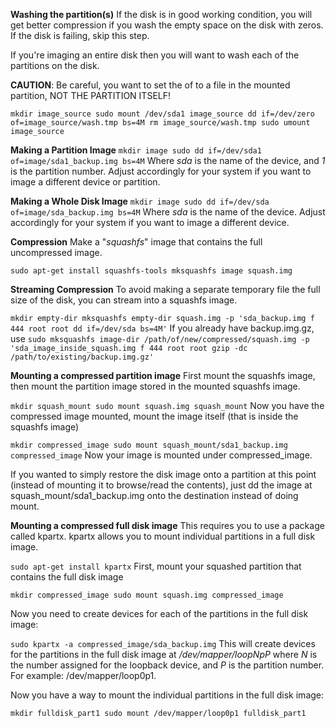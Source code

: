 **Washing the partition(s)**
If the disk is in good working condition, you will get better compression if you wash the empty space on the disk with zeros. If the disk is failing, skip this step.

If you're imaging an entire disk then you will want to wash each of the partitions on the disk.

**CAUTION**: Be careful, you want to set the of to a file in the mounted partition, NOT THE PARTITION ITSELF!

`mkdir image_source
sudo mount /dev/sda1 image_source
dd if=/dev/zero of=image_source/wash.tmp bs=4M
rm image_source/wash.tmp
sudo umount image_source`

**Making a Partition Image**
`mkdir image
sudo dd if=/dev/sda1 of=image/sda1_backup.img bs=4M`
Where _sda_ is the name of the device, and _1_ is the partition number. Adjust accordingly for your system if you want to image a different device or partition.

**Making a Whole Disk Image**
`mkdir image
sudo dd if=/dev/sda of=image/sda_backup.img bs=4M`
Where _sda_ is the name of the device. Adjust accordingly for your system if you want to image a different device.

**Compression**
Make a "_squashfs_" image that contains the full uncompressed image.

`sudo apt-get install squashfs-tools
mksquashfs image squash.img`


**Streaming Compression**
To avoid making a separate temporary file the full size of the disk, you can stream into a squashfs image.

`mkdir empty-dir
mksquashfs empty-dir squash.img -p 'sda_backup.img f 444 root root dd if=/dev/sda bs=4M'`
If you already have backup.img.gz, use `sudo mksquashfs image-dir /path/of/new/compressed/squash.img -p 'sda_image_inside_squash.img f 444 root root gzip -dc /path/to/existing/backup.img.gz'`


**Mounting a compressed partition image**
First mount the squashfs image, then mount the partition image stored in the mounted squashfs image.

`mkdir squash_mount
sudo mount squash.img squash_mount`
Now you have the compressed image mounted, mount the image itself (that is inside the squashfs image)

`mkdir compressed_image
sudo mount squash_mount/sda1_backup.img compressed_image`
Now your image is mounted under compressed_image.

If you wanted to simply restore the disk image onto a partition at this point (instead of mounting it to browse/read the contents), just dd the image at squash_mount/sda1_backup.img onto the destination instead of doing mount.

**Mounting a compressed full disk image**
This requires you to use a package called kpartx. kpartx allows you to mount individual partitions in a full disk image.

`sudo apt-get install kpartx`
First, mount your squashed partition that contains the full disk image

`mkdir compressed_image
sudo mount squash.img compressed_image`

Now you need to create devices for each of the partitions in the full disk image:

`sudo kpartx -a compressed_image/sda_backup.img`
This will create devices for the partitions in the full disk image at _/dev/mapper/loopNpP_ where _N_ is the number assigned for the loopback device, and _P_ is the partition number. For example: /dev/mapper/loop0p1.

Now you have a way to mount the individual partitions in the full disk image:

`mkdir fulldisk_part1
sudo mount /dev/mapper/loop0p1 fulldisk_part1`
